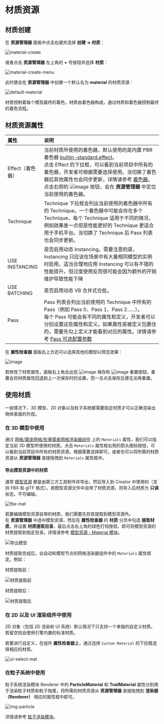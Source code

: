 # 材质资源

## 材质创建

在 **资源管理器** 面板中点击右键并选择  **创建 -> 材质**：

![material-create](material/material-create.png)

或者点击 **资源管理器** 左上角的 **+** 号按钮并选择 **材质**：

![material-create-menu](material/material-create-menu.png)

此时便会在 **资源管理器** 中创建一个默认名为 **material** 的材质资源：

![default-material](material/default-material.png)

材质控制着每个模型最终的着色，材质由着色器构成，通过材质和着色器控制最终的着色流程。

## 材质资源属性

| 属性 | 说明 |
| :-- | :-- |
| Effect（着色器） | 当前材质所使用的着色器，默认使用的是内置 PBR 着色器 [builtin-standard.effect](../shader/effect-builtin-pbr.md)。<br>点击 Effect 的下拉框，可以看到当前项目中所有的着色器，开发者可根据需要选择使用。当切换了着色器后其他属性也会同步更新，详情请参考 [着色器](../shader/effect-inspector.md)。<br>点击右侧的 ![image](../material-system/img/locate.png) 按钮，会在 **资源管理器** 中定位当前使用的着色器。|
| Technique | Technique 下拉框会列出当前使用的着色器中所有的 Technique。一个着色器中可能会存在多个 Technique，每个 Technique 适用于不同的情况，例如效果差一点但是性能更好的 Technique 更适合用于手机平台。当切换了 Technique 后 Pass 列表也会同步更新。 |
| USE INSTANCING | 是否启用动态 Instancing。需要注意的是，Instancing 只应该在场景中有大量相同模型的实例时启用，适当合理地应用 Instancing 可以有不错的性能提升，但过度使用反而很可能会因为额外的开销维护导致性能下降 |
| USE BATCHING | 是否启用动态 VB 合并式合批。 |
| Pass | Pass 列表会列出当前使用的 Technique 中所有的 Pass（例如 Pass 0、Pass 1、Pass 2......）。<br>每个 Pass 可能会有不同的属性和定义，开发者可以分别设置这些属性和定义。如果属性是被定义包裹住的，需要先勾上定义才能看到对应的属性。详情请参考 [Pass 可选配置参数](../shader/pass-parameter-list.md) |

在 **属性检查器** 面板右上方还可以选择其他的模型以预览效果：

![image](../material-system/img/preview-model-select.png)

若修改了材质属性，面板右上角会出现 ![image](../material-system/img/save-material.png) 保存和 ![image](../material-system/img/revert-material.png) 重置按钮。重置会将材质属性回退到上一次保存时的设置，而一旦点击保存后便无法再重置。

## 使用材质

一般情况下，3D 模型、2D 对象以及粒子系统都需要指定材质才可以正确渲染出物体表面的外观。

### 在 3D 模型中使用

通过 [网格/蒙皮网格/批量蒙皮网格渲染器组件](../module-map/mesh/) 上的 `Materials` 属性，我们可以指定当前 3D 模型所使用的材质。点击 `Materials` 属性框右侧的箭头图标按钮，可以看到当前项目中所有的材质资源，根据需要选择即可。或者也可以将所需的材质资源从 **资源管理器** 直接拖拽到 `Materials` 属性框中。

#### 导出模型资源中的材质

通常 [模型资源](./model/mesh.md) 都是由第三方工具制作并导出，然后导入到 Creator 中使用的（支持 FBX 和 glTF 格式）。若模型资源文件中自带了材质资源，则导入后材质为 **只读** 状态，不可编辑。

![fbx-mat](../material-system/img/readonly-material.png)

若要编辑模型资源自带的材质，我们需要先将其提取到模型资源外。<br>在 **资源管理器** 中选中模型资源，然后在 **属性检查器** 的 **材质** 分页中勾选 **提取材质**，并设置 **材质提取目录**，最后点击右上角的绿色打钩按钮，即可将模型资源的材质提取到指定目录。详情请参考 [模型资源 - Material 模块](./model/mesh.md#material-%E6%A8%A1%E5%9D%97)。

![导出模型](../material-system/img/dump-material.png)

材质提取完成后，会自动和模型节点的网格渲染器组件中的 `Materials` 属性绑定。例如：

材质提取前：

![材质提取前](../material-system/img/dump-result.png)

材质提取后：

![材质提取后](../material-system/img/post-dump.png)

### 在 2D 以及 UI 渲染组件中使用

2D 对象（包括 2D 渲染和 UI 系统）默认情况下只支持一个单独的自定义材质。若留空则会使用引擎内置的标准材质。

若要进行自定义，在组件 **属性检查器上**，通过选择 `Custom Material` 的下拉框选择相应的材质。

![ui-select-mat](../material-system/img/ui-select.png)

### 在粒子系统中使用

粒子系统渲染模块 Renderer 中的 **ParticleMaterial** 和 **TrailMaterial** 属性分别用于渲染粒子材质和粒子拖尾，将所需的材质资源从 **资源管理器** 直接拖拽到 **渲染器（Renderer）** 相应的属性框中即可。

![img-particle](../material-system/img/particle-material.png)

详情请参考 [粒子渲染模块](../particle-system/renderer.md)。
